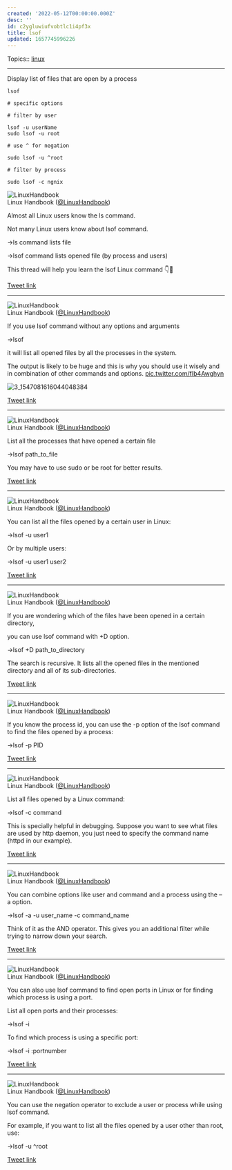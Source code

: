 ```yaml
---
created: '2022-05-12T00:00:00.000Z'
desc: ''
id: c2ygluwiufvobtlc1i4pf3x
title: lsof
updated: 1657745996226
---
```

   
Topics::  [linux](../topics/linux.md)   
   
   
---   
   
Display list of files that are open by a process   
   
```
lsof

# specific options

# filter by user

lsof -u userName
sudo lsof -u root

# use ^ for negation

sudo lsof -u ^root

# filter by process

sudo lsof -c ngnix
```
   
   
![LinuxHandbook](../assets/LinuxHandbook-1023073045781590019.jpg)   
Linux Handbook ([@LinuxHandbook](https://twitter.com/LinuxHandbook))   
   
Almost all Linux users know the ls command.   
   
Not many Linux users know about lsof command.   
   
→ls command lists file   
   
→lsof command lists opened file (by process and users)   
   
This thread will help you learn the lsof Linux command 👇🧵   
   
[Tweet link](https://twitter.com/LinuxHandbook/status/1547081622293516288)   
   
   
---   
   
![LinuxHandbook](../assets/LinuxHandbook-1023073045781590019.jpg)   
Linux Handbook ([@LinuxHandbook](https://twitter.com/LinuxHandbook))   
   
If you use lsof command without any options and arguments   
   
→lsof   
   
it will list all opened files by all the processes in the system.   
   
The output is likely to be huge and this is why you should use it wisely and in combination of other commands and options. [pic.twitter.com/fIb4Awghyn](https://twitter.com/LinuxHandbook/status/1547081626420760576/photo/1)   
   
![3_1547081616044048384](../assets/3_1547081616044048384.jpg)   
   
[Tweet link](https://twitter.com/LinuxHandbook/status/1547081626420760576)   
   
   
---   
   
![LinuxHandbook](../assets/LinuxHandbook-1023073045781590019.jpg)   
Linux Handbook ([@LinuxHandbook](https://twitter.com/LinuxHandbook))   
   
List all the processes that have opened a certain file   
   
→lsof path_to_file   
   
You may have to use sudo or be root for better results.   
   
[Tweet link](https://twitter.com/LinuxHandbook/status/1547081630933712896)   
   
   
---   
   
![LinuxHandbook](../assets/LinuxHandbook-1023073045781590019.jpg)   
Linux Handbook ([@LinuxHandbook](https://twitter.com/LinuxHandbook))   
   
You can list all the files opened by a certain user in Linux:   
   
→lsof -u user1   
   
Or by multiple users:   
   
→lsof -u user1 user2   
   
[Tweet link](https://twitter.com/LinuxHandbook/status/1547081635094470656)   
   
   
---   
   
![LinuxHandbook](../assets/LinuxHandbook-1023073045781590019.jpg)   
Linux Handbook ([@LinuxHandbook](https://twitter.com/LinuxHandbook))   
   
If you are wondering which of the files have been opened in a certain directory,   
   
you can use lsof command with +D option.   
   
→lsof +D path_to_directory   
   
The search is recursive. It lists all the opened files in the mentioned directory and all of its sub-directories.   
   
[Tweet link](https://twitter.com/LinuxHandbook/status/1547081639091634178)   
   
   
---   
   
![LinuxHandbook](../assets/LinuxHandbook-1023073045781590019.jpg)   
Linux Handbook ([@LinuxHandbook](https://twitter.com/LinuxHandbook))   
   
If you know the process id, you can use the -p option of the lsof command to find the files opened by a process:   
   
→lsof -p PID   
   
[Tweet link](https://twitter.com/LinuxHandbook/status/1547081643143438337)   
   
   
---   
   
![LinuxHandbook](../assets/LinuxHandbook-1023073045781590019.jpg)   
Linux Handbook ([@LinuxHandbook](https://twitter.com/LinuxHandbook))   
   
List all files opened by a Linux command:   
   
→lsof -c command   
   
This is specially helpful in debugging. Suppose you want to see what files are used by http daemon, you just need to specify the command name (httpd in our example).   
   
[Tweet link](https://twitter.com/LinuxHandbook/status/1547081647190904832)   
   
   
---   
   
![LinuxHandbook](../assets/LinuxHandbook-1023073045781590019.jpg)   
Linux Handbook ([@LinuxHandbook](https://twitter.com/LinuxHandbook))   
   
You can combine options like user and command and a process using the –a option.   
   
→lsof -a -u user_name -c command_name   
   
Think of it as the AND operator. This gives you an additional filter while trying to narrow down your search.   
   
[Tweet link](https://twitter.com/LinuxHandbook/status/1547081651288768513)   
   
   
---   
   
![LinuxHandbook](../assets/LinuxHandbook-1023073045781590019.jpg)   
Linux Handbook ([@LinuxHandbook](https://twitter.com/LinuxHandbook))   
   
You can also use lsof command to find open ports in Linux or for finding which process is using a port.   
   
List all open ports and their processes:   
   
→lsof -i   
   
To find which process is using a specific port:   
   
→lsof -i :portnumber   
   
[Tweet link](https://twitter.com/LinuxHandbook/status/1547081655369736193)   
   
   
---   
   
![LinuxHandbook](../assets/LinuxHandbook-1023073045781590019.jpg)   
Linux Handbook ([@LinuxHandbook](https://twitter.com/LinuxHandbook))   
   
You can use the negation operator to exclude a user or process while using lsof command.   
   
For example, if you want to list all the files opened by a user other than root, use:   
   
→lsof -u ^root   
   
[Tweet link](https://twitter.com/LinuxHandbook/status/1547081659467571201)